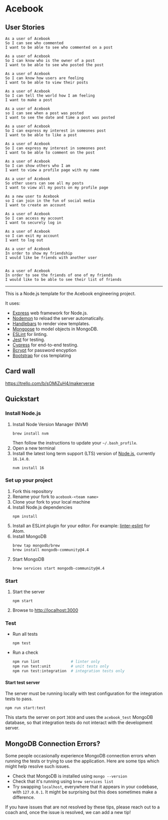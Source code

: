 # Acebook

## User Stories

~~~~
As a user of Acebook
So I can see who commented
I want to be able to see who commented on a post
~~~~

~~~~
As a user of Acebook
So I can know who is the owner of a post
I want to be able to see who posted the post
~~~~

~~~~
As a user of Acebook
So I can know how users are feeling
I want to be able to view their posts
~~~~

~~~~
As a user of Acebook
So I can tell the world how I am feeling
I want to make a post
~~~~

~~~~
As a user of Acebook
so I can see when a post was posted
I want to see the date and time a post was posted
~~~~

~~~~
As a user of Acebook
So I can express my interest in someones post
I want to be able to like a post
~~~~

~~~~
As a user of Acebook
So I can express my interest in someones post
I want to be able to comment on the post
~~~~

~~~~
As a user of Acebook
So I can show others who I am
I want to view a profile page with my name
~~~~

~~~~
As a user of Acebook
So other users can see all my posts
I want to view all my posts on my profile page
~~~~

~~~~
As a new user to Acebook
so I can join in the fun of social media
I want to create an account
~~~~

~~~~
As a user of Acebook
So I can access my account
I want to securely log in
~~~~

~~~~
As a user of Acebook
so I can exit my account
I want to log out
~~~~

~~~~
As a user of Acebook
In order to show my friendship 
I would like be friends with another user
~~~~

~~~~

As a user of Acebook
In order to see the friends of one of my friends
I would like to be able to see their list of friends 
~~~~

-----------------------

This is a Node.js template for the Acebook engineering project.

It uses:

- [Express](https://expressjs.com/) web framework for Node.js.
- [Nodemon](https://nodemon.io/) to reload the server automatically.
- [Handlebars](https://handlebarsjs.com/) to render view templates.
- [Mongoose](https://mongoosejs.com) to model objects in MongoDB.
- [ESLint](https://eslint.org) for linting.
- [Jest](https://jestjs.io/) for testing.
- [Cypress](https://www.cypress.io/) for end-to-end testing.
- [Bcrypt](https://www.npmjs.com/package/bcrypt) for password encyption
- [Bootstrap](https://getbootstrap.com/) for css templating

## Card wall

https://trello.com/b/sOMiZuH4/makerverse

## Quickstart

### Install Node.js

1. Install Node Version Manager (NVM)
   ```
   brew install nvm
   ```
   Then follow the instructions to update your `~/.bash_profile`.
2. Open a new terminal
3. Install the latest long term support (LTS) version of [Node.js](https://nodejs.org/en/), currently `16.14.0`.
   ```
   nvm install 16
   ```

### Set up your project

1. Fork this repository
2. Rename your fork to `acebook-<team name>`
3. Clone your fork to your local machine
4. Install Node.js dependencies
   ```
   npm install
   ```
5. Install an ESLint plugin for your editor. For example: [linter-eslint](https://github.com/AtomLinter/linter-eslint) for Atom.
6. Install MongoDB
   ```
   brew tap mongodb/brew
   brew install mongodb-community@4.4
   ```
7. Start MongoDB
   ```
   brew services start mongodb-community@4.4
   ```

### Start

1. Start the server
   ```
   npm start
   ```
2. Browse to [http://localhost:3000](http://localhost:3000)

### Test

- Run all tests
  ```
  npm test
  ```
- Run a check
  ```bash
  npm run lint              # linter only
  npm run test:unit         # unit tests only
  npm run test:integration  # integration tests only
  ```

#### Start test server

The server must be running locally with test configuration for the
integration tests to pass.

```
npm run start:test
```

This starts the server on port `3030` and uses the `acebook_test` MongoDB database,
so that integration tests do not interact with the development server.

## MongoDB Connection Errors?

Some people occasionally experience MongoDB connection errors when running the tests or trying to use the application. Here are some tips which might help resolve such issues.

- Check that MongoDB is installed using `mongo --version`
- Check that it's running using `brew services list`
- Try swapping `localhost`, everywhere that it appears in your codebase, with `127.0.0.1`. It might be surprising but this does sometimes make a difference.

If you have issues that are not resolved by these tips, please reach out to a coach and, once the issue is resolved, we can add a new tip!

